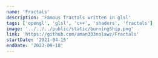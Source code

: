 ```yaml
---
name: 'Fractals'
description: 'Famous fractals written in glsl'
tags: ['opengl', 'glsl', 'c++', 'shaders', 'fractals']
image: '../../../public/static/burningShip.png'
link: 'https://github.com/aman333nolawz/Fractals'
startDate: '2021-04-15'
endDate: '2023-09-18'
---
```


